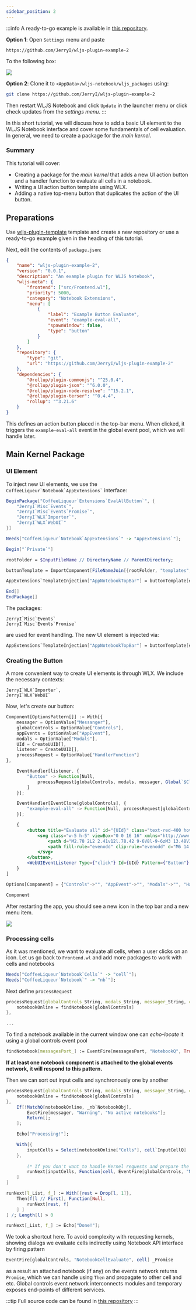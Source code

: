 ```yaml
---
sidebar_position: 2
---
```



:::info
A ready-to-go example is available in [this repository](https://github.com/JerryI/wljs-plugin-example-2). 

__Option 1__:
Open `Settings` menu and paste 

```
https://github.com/JerryI/wljs-plugin-example-2
```

To the following box:

![](./../../../../Screenshot%202025-06-15%20at%2012.37.10.png)


__Option 2__:
Clone it to `<AppData>/wljs-notebook/wljs_packages` using:

```bash
git clone https://github.com/JerryI/wljs-plugin-example-2
```

Then restart WLJS Notebook and click `Update` in the launcher menu or click check updates from the *settings menu*.
:::

In this short tutorial, we will discuss how to add a basic UI element to the WLJS Notebook interface and cover some fundamentals of cell evaluation. In general, we need to create a package for the *main kernel*.

### Summary
This tutorial will cover:
- Creating a package for the *main kernel* that adds a new UI action button and a handler function to evaluate all cells in a notebook.
- Writing a UI action button template using WLX.
- Adding a native top-menu button that duplicates the action of the UI button.

## Preparations
Use [wljs-plugin-template](https://github.com/JerryI/wljs-plugin-template) template and create a new repository or use a ready-to-go example given in the heading of this tutorial.

Next, edit the contents of `package.json`:

```json title="package.json"
{
    "name": "wljs-plugin-example-2",
    "version": "0.0.1",
    "description": "An example plugin for WLJS Notebook",
    "wljs-meta": {
        "frontend": ["src/Frontend.wl"],
        "priority": 5000,
        "category": "Notebook Extensions",
        "menu": [
            {
                "label": "Example Button Evaluate",
                "event": "example-eval-all",
                "spawnWindow": false,
                "type": "button"
            }
        ]
    },
    "repository": {
        "type": "git",
        "url": "https://github.com/JerryI/wljs-plugin-example-2"
    },
    "dependencies": {
        "@rollup/plugin-commonjs": "^25.0.4",
        "@rollup/plugin-json": "^6.0.0",
        "@rollup/plugin-node-resolve": "^15.2.1",
        "@rollup/plugin-terser": "^0.4.4",
        "rollup": "^3.21.6"
    }
}
```

This defines an action button placed in the top-bar menu. When clicked, it triggers the `example-eval-all` event in the global event pool, which we will handle later.

## Main Kernel Package

### UI Element
To inject new UI elements, we use the `` CoffeeLiqueur`Notebook`AppExtensions` `` interface:

```mathematica title="src/Frontend.wl"
BeginPackage["CoffeeLiqueur`Extensions`EvalAllButton`", {
    "JerryI`Misc`Events`",
    "JerryI`Misc`Events`Promise`",
    "JerryI`WLX`Importer`",
    "JerryI`WLX`WebUI`"
}]

Needs["CoffeeLiqueur`Notebook`AppExtensions`" -> "AppExtensions`"];

Begin["`Private`"]

rootFolder = $InputFileName // DirectoryName // ParentDirectory;

buttonTemplate = ImportComponent[FileNameJoin[{rootFolder, "templates", "Button.wlx"}]];

AppExtensions`TemplateInjection["AppNotebookTopBar"] = buttonTemplate[##, "HandlerFunction" -> processRequest]&;

End[]
EndPackage[]
```

The packages:

```
JerryI`Misc`Events`
JerryI`Misc`Events`Promise`
```

are used for event handling. The new UI element is injected via:

```mathematica
AppExtensions`TemplateInjection["AppNotebookTopBar"] = buttonTemplate[##, "HandlerFunction" -> processRequest]&;
```

### Creating the Button
A more convenient way to create UI elements is through WLX. We include the necessary contexts:

```
JerryI`WLX`Importer`,
JerryI`WLX`WebUI`
```

Now, let's create our button:

```jsx title="templates/Button.wlx"
Component[OptionsPattern[]] := With[{
    messager = OptionValue["Messanger"], 
    globalControls = OptionValue["Controls"], 
    appEvents = OptionValue["AppEvent"], 
    modals = OptionValue["Modals"],
    UId = CreateUUID[],
    listener = CreateUUID[],
    processRequest = OptionValue["HandlerFunction"]
},

    EventHandler[listener, {
        "Button" -> Function[Null,
            processRequest[globalControls, modals, messager, Global`$Client (*`*)]
        ]
    }];

    EventHandler[EventClone[globalControls], {
        "example-eval-all" -> Function[Null, processRequest[globalControls, modals, messager, Global`$Client (*`*)]]
    }];

    {
        <button title="Evaluate all" id="{UId}" class="text-red-400 hover:bg-gray-50 dark:hover:bg-gray-700 rounded-md w-6 h-6">
            <svg class="w-5 h-5" viewBox="0 0 16 16" xmlns="http://www.w3.org/2000/svg" fill="currentColor">
                <path d="M2.78 2L2 2.41v12l.78.42 9-6V8l-9-6zM3 13.48V3.35l7.6 5.07L3 13.48z"/>
                <path fill-rule="evenodd" clip-rule="evenodd" d="M6 14.683l8.78-5.853V8L6 2.147V3.35l7.6 5.07L6 13.48v1.203z"/>
            </svg>
        </button>,
        <WebUIEventListener Type={"click"} Id={UId} Pattern={"Button"} Event={listener} /> 
    }
]

Options[Component] = {"Controls"->"", "AppEvent"->"", "Modals"->"", "HandlerFunction" -> Print};

Component
```

After restarting the app, you should see a new icon in the top bar and a new menu item.

![](./../../../../Screenshot%202025-02-09%20at%2018.04.45.png)


### Processing cells
As it was mentioned, we want to evaluate all cells, when a user clicks on an icon. Let us go back to `Frontend.wl` and add more packages to work with cells and notebooks

```mathematica
Needs["CoffeeLiqueur`Notebook`Cells`" -> "cell`"];
Needs["CoffeeLiqueur`Notebook`" -> "nb`"];
```

Next define `processRequest`

```mathematica
processRequest[globalControls_String, modals_String, messager_String, client_] := With[{
    notebookOnline = findNotebook[globalControls]
},

...
```

To find a notebook available in the current window one can *echo-locate* it using a global controls event pool

```mathematica
findNotebook[messagesPort_] := EventFire[messagesPort, "NotebookQ", True] /. {{___, n_nb`NotebookObj, ___} :> n};
```

**If at least one notebook component is attached to the global events network, it will respond to this pattern.**

Then we can sort out input cells and synchronously one by another  

```mathematica
processRequest[globalControls_String, modals_String, messager_String, client_] := With[{
    notebookOnline = findNotebook[globalControls]
},
    If[!MatchQ[notebookOnline, _nb`NotebookObj], 
        EvetFire[messager, "Warning", "No active notebooks"];
        Return[];
    ];

    Echo["Processing!"];

    With[{
        inputCells = Select[notebookOnline["Cells"], cell`InputCellQ]
    },
    
        (* If you don't want to handle Kernel requests and prepare the rest -> use Notebooks public API *)
        runNext[inputCells, Function[cell, EventFire[globalControls, "NotebookCellEvaluate", cell] ] ];
    ]
]

runNext[l_List, f_] := With[{rest = Drop[l, 1]}, 
    Then[f[l // First], Function[Null,
        runNext[rest, f]
    ] ]
] /; Length[l] > 0

runNext[_List, f_] := Echo["Done!"];
```

We took a shortcut here. To avoid complexity with requesting kernels, showing dialogs we evaluate cells indirectly using Notebook API interface by firing pattern

```mathematica
EventFire[globalControls, "NotebookCellEvaluate", cell] _Promise
```

as a result an attached notebook (if any) on the events network returns `Promise`, which we can handle using `Then` and propagate to other cell and etc. Global controls event network interconnects modules and temporary exposes end-points of different services.




:::tip
Full source code can be found in [this repository](https://github.com/JerryI/wljs-plugin-example-2)
:::